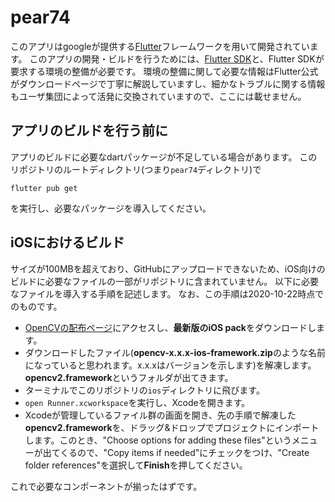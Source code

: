 # pear74

このアプリはgoogleが提供する[Flutter](https://flutter.dev/)フレームワークを用いて開発されています。
このアプリの開発・ビルドを行うためには、[Flutter SDK](https://flutter.dev/docs/get-started/install)と、Flutter SDKが要求する環境の整備が必要です。
環境の整備に関して必要な情報はFlutter公式がダウンロードページで丁寧に解説していますし、細かなトラブルに関する情報もユーザ集団によって活発に交換されていますので、ここには載せません。

## アプリのビルドを行う前に

アプリのビルドに必要なdartパッケージが不足している場合があります。
このリポジトリのルートディレクトリ(つまり`pear74`ディレクトリ)で
```
flutter pub get
```
を実行し、必要なパッケージを導入してください。

## iOSにおけるビルド

サイズが100MBを超えており、GitHubにアップロードできないため、iOS向けのビルドに必要なファイルの一部がリポジトリに含まれていません。
以下に必要なファイルを導入する手順を記述します。
なお、この手順は2020-10-22時点でのものです。

- [OpenCVの配布ページ](https://opencv.org/releases/)にアクセスし、**最新版のiOS pack**をダウンロードします。
- ダウンロードしたファイル(**opencv-x.x.x-ios-framework.zip**のような名前になっていると思われます。x.x.xはバージョンを示します)を解凍します。**opencv2.framework**というフォルダが出てきます。
- ターミナルでこのリポジトリの`ios`ディレクトリに飛びます。
- `open Runner.xcworkspace`を実行し、Xcodeを開きます。
- Xcodeが管理しているファイル群の画面を開き、先の手順で解凍した**opencv2.framework**を、ドラッグ&ドロップでプロジェクトにインポートします。このとき、"Choose options for adding these files"というメニューが出てくるので、"Copy items if needed"にチェックをつけ、"Create folder references"を選択して**Finish**を押してください。

これで必要なコンポーネントが揃ったはずです。
